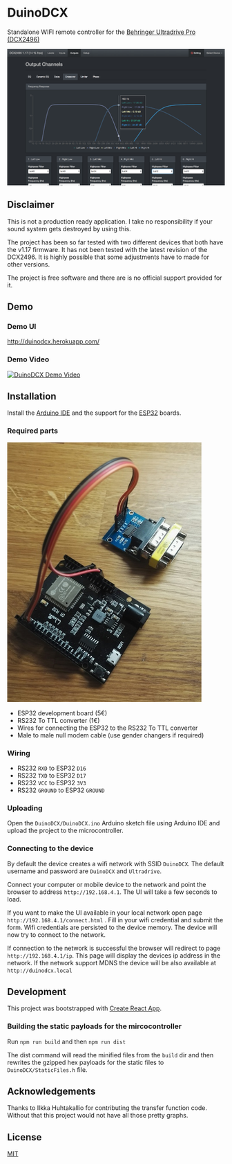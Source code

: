 
DuinoDCX
========
Standalone WIFI remote controller for the [Behringer Ultradrive Pro (DCX2496)](http://www.musictri.be/p/P0B6H)

![DuinoDCX Screen Shot](images/screenshot.png?raw=true)

## Disclaimer
This is not a production ready application. I take no responsibility if your sound system gets destroyed by using this.

The project has been so far tested with two different devices that both have the v1.17 firmware. It has not been tested with the latest revision of the DCX2496. It is highly possible that some adjustments have to made for other versions.

The project is free software and there are is no official support provided for it. 

## Demo
### Demo UI
http://duinodcx.herokuapp.com/

### Demo Video
[![DuinoDCX Demo Video](https://img.youtube.com/vi/Z5CDjev1ydA/0.jpg)](https://www.youtube.com/watch?v=Z5CDjev1ydA)

## Installation
Install the [Arduino IDE](https://www.arduino.cc/en/Main/Software) and the support for the
[ESP32](https://github.com/espressif/arduino-esp32#installation-instructions) boards.

### Required parts
![DuinoDCX Hardware](images/esp32-rs232.jpg?raw=true)

* ESP32 development board (5€)
* RS232 To TTL converter (1€)
* Wires for connecting the ESP32 to the RS232 To TTL converter
* Male to male null modem cable (use gender changers if required)

### Wiring
* RS232 `RXD` to ESP32 `D16`
* RS232 `TXD` to ESP32 `D17`
* RS232 `VCC` to ESP32 `3V3`
* RS232 `GROUND` to ESP32 `GROUND`

### Uploading
Open the  `DuinoDCX/DuinoDCX.ino` Arduino sketch file using Arduino IDE and upload the project to the microcontroller.

### Connecting to the device
By default the device creates a wifi network with SSID `DuinoDCX`. The default username and password are `DuinoDCX` and `Ultradrive`. 

Connect your computer or mobile device to the network and point the browser to address `http://192.168.4.1`.  The UI will take a few seconds to load.

If you want to make the UI available in your local network open page `http://192.168.4.1/connect.html` . Fill in your wifi credential and submit the form. Wifi credentials are persisted to the device memory. The device will now try to connect to the network. 

If connection to the network is successful the browser will redirect to page `http://192.168.4.1/ip`. This page will display the devices ip address in the network. If the network support MDNS the device will be also available at `http://duinodcx.local` 

## Development
This project was bootstrapped with [Create React App](https://github.com/facebookincubator/create-react-app).

### Building the static payloads for the mircocontroller
Run `npm run build` and then `npm run dist`

The dist command will read the minified files from the `build` dir and then rewrites the gzipped hex payloads for the static files to `DuinoDCX/StaticFiles.h` file.

## Acknowledgements
Thanks to Ilkka Huhtakallio for contributing the transfer function code. Without that this project would not have all those pretty graphs.

## License
[MIT](LICENSE)